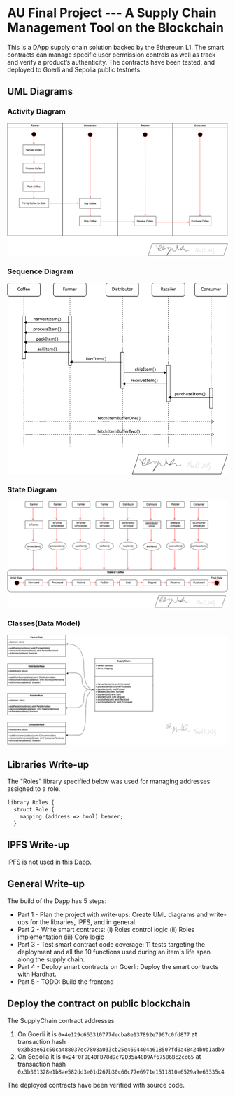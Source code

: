 # AU Final Project --- A Supply Chain Management Tool on the Blockchain
This is a DApp supply chain solution backed by the Ethereum L1. The smart contracts can manage specific user permission controls as well as track and verify a product’s authenticity. The contracts have been tested, and deployed to Goerli and Sepolia public testnets.

## UML Diagrams

### Activity Diagram
![Activity UML](https://github.com/Sean329/AU-Final/blob/55fad79a6edc6dbe4840a9a1281145f198a8f9e7/UMLs/Activity%20UML.png)


### Sequence Diagram
![Sequence UML](https://github.com/Sean329/AU-Final/blob/55fad79a6edc6dbe4840a9a1281145f198a8f9e7/UMLs/Sequence%20UML.png)


### State Diagram
![State UML](https://github.com/Sean329/AU-Final/blob/55fad79a6edc6dbe4840a9a1281145f198a8f9e7/UMLs/State%20UML.png)


### Classes(Data Model)
![Classes](https://github.com/Sean329/AU-Final/blob/dfea4432932a02aba054301213145d1b4daeb01d/UMLs/Classes.png)


## Libraries Write-up
The "Roles" library specified below was used for managing addresses assigned to a role.
```
library Roles {
  struct Role {
    mapping (address => bool) bearer;
  }
```

## IPFS Write-up
IPFS is not used in this Dapp.

## General Write-up
The build of the Dapp has 5 steps:
- Part 1 - Plan the project with write-ups: Create UML diagrams and write-ups for the libraries, IPFS, and in general.
- Part 2 - Write smart contracts: (i) Roles control logic (ii) Roles implementation (iii) Core logic
- Part 3 - Test smart contract code coverage: 11 tests targeting the deployment and all the 10 functions used during an item's life span along the supply chain.
- Part 4 - Deploy smart contracts on Goerli: Deploy the smart contracts with Hardhat.
- Part 5 - TODO: Build the frontend

## Deploy the contract on public blockchain
The SupplyChain contract addresses
1. On Goerli it is `0x4e129c663310777decba8e137892e7967c0fd877` at transaction hash `0x3b8ae61c50ca488037ec7808a033cb25e4694404a618507fd0a48424b0b1adb9` 
2. On Sepolia it is `0x24F0F9E40FB78d9c72D35a48D9Af67586Bc2cc65` at transaction hash `0x3b301328e1b8ae582dd3e01d267b30c60c77e6971e1511810e6529a9e63335c4`

The deployed contracts have been verified with source code.
